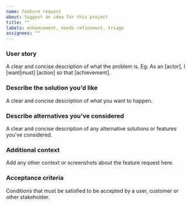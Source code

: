 ```yaml
---
name: Feature request
about: Suggest an idea for this project
title: ""
labels: enhancement, needs refinement, triage
assignees: ""
---
```


### User story

A clear and concise description of what the problem is. Eg: As an [actor], I [want|must] [action] so that [achievement].

### Describe the solution you'd like

A clear and concise description of what you want to happen.

### Describe alternatives you've considered

A clear and concise description of any alternative solutions or features you've considered.

### Additional context

Add any other context or screenshots about the feature request here.

### Acceptance criteria

Conditions that must be satisfied to be accepted by a user, customer or other stakeholder.

<!-- Eg: - [ ] When I click the Rank button, then ideas are sorted with the top-scoring ideas at the top -->
